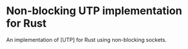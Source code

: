 # Non-blocking UTP implementation for Rust

An implementation of [UTP] for Rust using non-blocking sockets.
